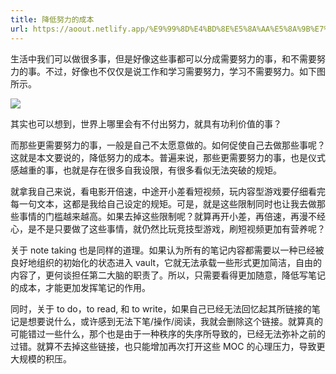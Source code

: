 ```yaml
---
title: 降低努力的成本
url: https://aoout.netlify.app/%E9%99%8D%E4%BD%8E%E5%8A%AA%E5%8A%9B%E7%9A%84%E6%88%90%E6%9C%AC
---
```


生活中我们可以做很多事，但是好像这些事都可以分成需要努力的事，和不需要努力的事。不过，好像也不仅仅是说工作和学习需要努力，学习不需要努力。如下图所示。

![](https://i.imgur.com/Cuh4IKN.png)


其实也可以想到，世界上哪里会有不付出努力，就具有功利价值的事？

而那些更需要努力的事，一般是自己不太愿意做的。如何促使自己去做那些事呢？这就是本文要说的，降低努力的成本。普遍来说，那些更需要努力的事，也是仪式感越重的事，也就是存在很多自我设限，有很多看似无法突破的规矩。

就拿我自己来说，看电影开倍速，中途开小差看短视频，玩内容型游戏要仔细看完每一句文本，这都是我给自己设定的规矩。可是，就是这些限制同时也让我去做那些事情的门槛越来越高。如果去掉这些限制呢？就算再开小差，再倍速，再漫不经心，是不是只要做了这些事情，就仍然比玩竞技型游戏，刷短视频更加有营养呢？

关于 note taking 也是同样的道理。如果认为所有的笔记内容都需要以一种已经被良好地组织的初始化的状态进入 vault，它就无法承载一些形式更加简洁，自由的内容了，更何谈担任第二大脑的职责了。所以，只需要看得更加随意，降低写笔记的成本，才能更加发挥笔记的作用。

同时，关于 to do，to read, 和 to write，如果自己已经无法回忆起其所链接的笔记是想要说什么，或许感到无法下笔/操作/阅读，我就会删除这个链接。就算真的可能错过一些什么，那个也是由于一种秩序的失序所导致的，已经无法弥补之前的过错。就算不去掉这些链接，也只能增加再次打开这些 MOC 的心理压力，导致更大规模的积压。

